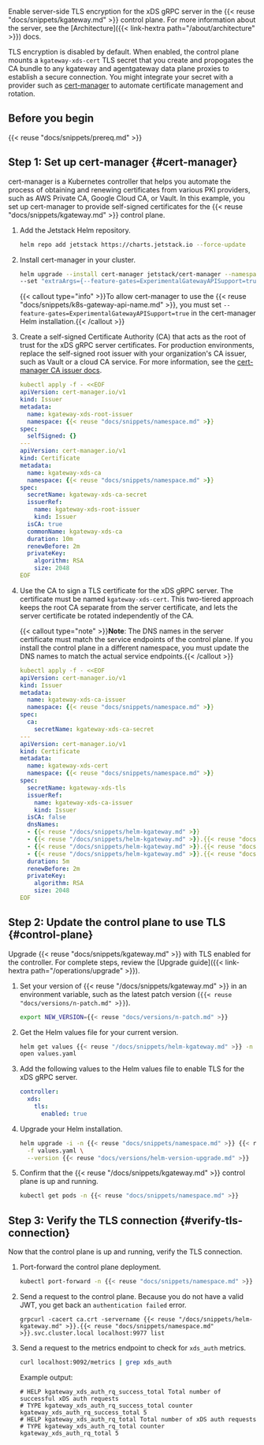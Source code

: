 Enable server-side TLS encryption for the xDS gRPC server in the {{< reuse "docs/snippets/kgateway.md" >}} control plane. For more information about the server, see the [Architecture]({{< link-hextra path="/about/architecture" >}}) docs.

TLS encryption is disabled by default. When enabled, the control plane mounts a `kgateway-xds-cert` TLS secret that you create and propogates the CA bundle to any kgateway and agentgateway data plane proxies to establish a secure connection. You might integrate your secret with a provider such as [cert-manager](https://cert-manager.io/docs/) to automate certificate management and rotation.

## Before you begin

{{< reuse "docs/snippets/prereq.md" >}}

## Step 1: Set up cert-manager {#cert-manager}

cert-manager is a Kubernetes controller that helps you automate the process of obtaining and renewing certificates from various PKI providers, such as AWS Private CA, Google Cloud CA, or Vault. In this example, you set up cert-manager to provide self-signed certificates for the {{< reuse "docs/snippets/kgateway.md" >}} control plane.

1. Add the Jetstack Helm repository.
   ```sh
   helm repo add jetstack https://charts.jetstack.io --force-update
   ```

2. Install cert-manager in your cluster.
   ```sh
   helm upgrade --install cert-manager jetstack/cert-manager --namespace cert-manager --create-namespace \
   --set "extraArgs={--feature-gates=ExperimentalGatewayAPISupport=true}" --set installCRDs=true
   ```
   {{< callout type="info" >}}To allow cert-manager to use the {{< reuse "docs/snippets/k8s-gateway-api-name.md" >}}, you must set `--feature-gates=ExperimentalGatewayAPISupport=true` in the cert-manager Helm installation.{{< /callout >}}

3. Create a self-signed Certificate Authority (CA) that acts as the root of trust for the xDS gRPC server certificates. For production environments, replace the self-signed root issuer with your organization's CA issuer, such as Vault or a cloud CA service. For more information, see the [cert-manager CA issuer docs](https://cert-manager.io/docs/configuration/issuers/).

   ```yaml
   kubectl apply -f - <<EOF
   apiVersion: cert-manager.io/v1
   kind: Issuer
   metadata:
     name: kgateway-xds-root-issuer
     namespace: {{< reuse "docs/snippets/namespace.md" >}}
   spec:
     selfSigned: {}
   ---
   apiVersion: cert-manager.io/v1
   kind: Certificate
   metadata:
     name: kgateway-xds-ca
     namespace: {{< reuse "docs/snippets/namespace.md" >}}
   spec:
     secretName: kgateway-xds-ca-secret
     issuerRef:
       name: kgateway-xds-root-issuer
       kind: Issuer
     isCA: true
     commonName: kgateway-xds-ca
     duration: 10m
     renewBefore: 2m
     privateKey:
       algorithm: RSA
       size: 2048
   EOF
   ```

4. Use the CA to sign a TLS certificate for the xDS gRPC server. The certificate must be named `kgateway-xds-cert`. This two-tiered approach keeps the root CA separate from the server certificate, and lets the server certificate be rotated independently of the CA. 
   
   {{< callout type="note" >}}**Note**: The DNS names in the server certificate must match the service endpoints of the control plane. If you install the control plane in a different namespace, you must update the DNS names to match the actual service endpoints.{{< /callout >}}
   
   ```yaml
   kubectl apply -f - <<EOF
   apiVersion: cert-manager.io/v1
   kind: Issuer
   metadata:
     name: kgateway-xds-ca-issuer
     namespace: {{< reuse "docs/snippets/namespace.md" >}}
   spec:
     ca:
       secretName: kgateway-xds-ca-secret
   ---
   apiVersion: cert-manager.io/v1
   kind: Certificate
   metadata:
     name: kgateway-xds-cert
     namespace: {{< reuse "docs/snippets/namespace.md" >}}
   spec:
     secretName: kgateway-xds-tls
     issuerRef:
       name: kgateway-xds-ca-issuer
       kind: Issuer
     isCA: false
     dnsNames:
     - {{< reuse "/docs/snippets/helm-kgateway.md" >}}
     - {{< reuse "/docs/snippets/helm-kgateway.md" >}}.{{< reuse "docs/snippets/namespace.md" >}}
     - {{< reuse "/docs/snippets/helm-kgateway.md" >}}.{{< reuse "docs/snippets/namespace.md" >}}.svc
     - {{< reuse "/docs/snippets/helm-kgateway.md" >}}.{{< reuse "docs/snippets/namespace.md" >}}.svc.cluster.local
     duration: 5m
     renewBefore: 2m
     privateKey:
       algorithm: RSA
       size: 2048
   EOF
   ```

## Step 2: Update the control plane to use TLS {#control-plane}

Upgrade {{< reuse "docs/snippets/kgateway.md" >}} with TLS enabled for the controller. For complete steps, review the [Upgrade guide]({{< link-hextra path="/operations/upgrade" >}}).

1. Set your version of {{< reuse "/docs/snippets/kgateway.md" >}} in an environment variable, such as the latest patch version (`{{< reuse "docs/versions/n-patch.md" >}}`).
   
   ```sh
   export NEW_VERSION={{< reuse "docs/versions/n-patch.md" >}}
   ```

2. Get the Helm values file for your current version.
      
   ```sh
   helm get values {{< reuse "/docs/snippets/helm-kgateway.md" >}} -n {{< reuse "docs/snippets/namespace.md" >}} -o yaml > values.yaml
   open values.yaml
   ```

3. Add the following values to the Helm values file to enable TLS for the xDS gRPC server.
   ```yaml
   controller:
     xds:
       tls:
         enabled: true
   ```

4. Upgrade your Helm installation.

   ```sh
   helm upgrade -i -n {{< reuse "docs/snippets/namespace.md" >}} {{< reuse "/docs/snippets/helm-kgateway.md" >}} oci://{{< reuse "/docs/snippets/helm-path.md" >}}/charts/{{< reuse "/docs/snippets/helm-kgateway.md" >}} \
     -f values.yaml \
     --version {{< reuse "docs/versions/helm-version-upgrade.md" >}} 
   ```

5. Confirm that the {{< reuse "/docs/snippets/kgateway.md" >}} control plane is up and running. 
   
   ```sh
   kubectl get pods -n {{< reuse "docs/snippets/namespace.md" >}}
   ```

## Step 3: Verify the TLS connection {#verify-tls-connection}

Now that the control plane is up and running, verify the TLS connection.

1. Port-forward the control plane deployment.

   ```sh
   kubectl port-forward -n {{< reuse "docs/snippets/namespace.md" >}} svc/{{< reuse "/docs/snippets/helm-kgateway.md" >}} 9092
   ```

2. Send a request to the control plane. Because you do not have a valid JWT, you get back an `authentication failed` error.

   ```
   grpcurl -cacert ca.crt -servername {{< reuse "/docs/snippets/helm-kgateway.md" >}}.{{< reuse "docs/snippets/namespace.md" >}}.svc.cluster.local localhost:9977 list
   ```

3. Send a request to the metrics endpoint to check for `xds_auth` metrics.

   ```sh
   curl localhost:9092/metrics | grep xds_auth
   ```

   Example output:

   ```
   # HELP kgateway_xds_auth_rq_success_total Total number of successful xDS auth requests
   # TYPE kgateway_xds_auth_rq_success_total counter
   kgateway_xds_auth_rq_success_total 5
   # HELP kgateway_xds_auth_rq_total Total number of xDS auth requests
   # TYPE kgateway_xds_auth_rq_total counter
   kgateway_xds_auth_rq_total 5
   ```

